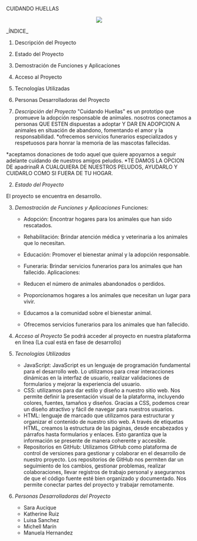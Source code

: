 
CUIDANDO HUELLAS
<div>
  <p style = 'text-align:center;'>
  <img src = "https://i.postimg.cc/dtzFhjDj/IMG-20230801-WA0025.jpg" 
  <p/>
</div>
 _ÍNDICE_

1. Descripción del Proyecto
2. Estado del Proyecto
3. Demostración de Funciones y Aplicaciones
4. Acceso al Proyecto
5. Tecnologías Utilizadas
6. Personas Desarrolladoras del Proyecto
  


  1. _Descripción del Proyecto_
     "Cuidando Huellas" es un prototipo que promueve la adopción responsable de animales. nosotros conectamos a personas QUE ESTEN dispuestas a adoptar Y DAR EN ADOPCION A animales en situación de abandono, fomentando el amor y la responsabilidad. 
     *ofrecemos servicios funerarios especializados y respetuosos para honrar la memoria de las mascotas fallecidas.

   *aceptamos donaciones de todo aquel que quiere apoyarnos a seguir adelante cuidando de nuestros amigos peludos.
   *TE DAMOS LA OPCION DE apadrinaR A CUALQUIERA DE NUESTROS PELUDOS, AYUDARLO Y CUIDARLO COMO SI FUERA DE TU HOGAR.

  2. _Estado del Proyecto_

   El proyecto se encuentra en desarrollo.

  3. _Demostración de Funciones y Aplicaciones_
     Funciones:
   
      - Adopción: Encontrar hogares para los animales que han sido rescatados.
      - Rehabilitación: Brindar atención médica y veterinaria a los animales que lo necesitan.
      - Educación: Promover el bienestar animal y la adopción responsable.
      - Funeraria: Brindar servicios funerarios para los animales que han fallecido.
    Aplicaciones:
  
      - Reducen el número de animales abandonados o perdidos.
      - Proporcionamos hogares a los animales que necesitan un lugar para vivir.
      - Educamos a la comunidad sobre el bienestar animal.
      - Ofrecemos servicios funerarios para los animales que han fallecido.

 4. _Acceso al Proyecto_
    Se podrá acceder al proyecto en nuestra plataforma en línea (La cual está en fase de desarrollo)

  5. _Tecnologías Utilizadas_

     - JavaScript: JavaScript es un lenguaje de programación fundamental para el desarrollo web. Lo utilizamos para crear interacciones dinámicas en la interfaz de usuario, realizar validaciones de formularios y mejorar la experiencia del usuario.
     - CSS: utilizamos para dar estilo y diseño a nuestro sitio web. Nos permite definir la presentación visual de la plataforma, incluyendo colores, fuentes, tamaños y diseños. Gracias a CSS, podemos crear un diseño atractivo y fácil de navegar para nuestros usuarios. 
     - HTML: lenguaje de marcado que utilizamos para estructurar y organizar el contenido de nuestro sitio web. A través de etiquetas HTML, creamos la estructura de las páginas, desde encabezados y párrafos hasta formularios y enlaces. Esto garantiza que la información 
       se presente de manera coherente y accesible. 
     - Repositorios en GitHub: Utilizamos GitHub como plataforma de control de versiones para gestionar y colaborar en el desarrollo de nuestro proyecto. Los repositorios de GitHub nos permiten dar un seguimiento de los cambios, gestionar problemas, realizar 
       colaboraciones, llevar registros de trabajo personal y asegurarnos de que el código fuente esté bien organizado y documentado. Nos permite conectar partes del proyecto y trabajar remotamente.

  7. _Personas Desarrolladoras del Proyecto_

     - Sara Aucique
     - Katherine Ruiz
     - Luisa Sanchez
     - Michell Marín
     - Manuela Hernandez

